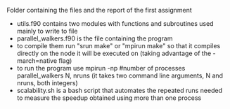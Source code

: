 Folder containing the files and the report of the first assignment

  - utils.f90 contains two modules with functions and subroutines used mainly to write to file
  - parallel_walkers.f90 is the file containing the program
  - to compile them run "srun make" or "mpirun make" so that it compiles directly on the node it will be executed on (taking advantage of the -march=native flag)
  - to run the program use mpirun -np #number of processes parallel_walkers N, nruns (it takes two command line arguments, N and nruns, both integers)
  - scalability.sh is a bash script that automates the repeated runs needed to measure the speedup obtained using more than one process
